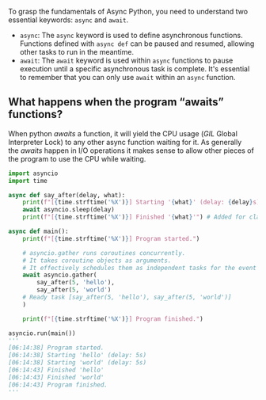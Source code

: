 To grasp the fundamentals of Async Python, you need to understand two essential keywords: `async` and `await`.

- `async`: The `async` keyword is used to define asynchronous functions. Functions defined with `async def` can be paused and resumed, allowing other tasks to run in the meantime.
- `await`: The `await` keyword is used within `async` functions to pause execution until a specific asynchronous task is complete. It's essential to remember that you can only use `await` within an `async` function.

## What happens when the program “awaits” functions?

When python _awaits_ a function, it will yield the CPU usage (_GIL_ Global Interpreter Lock) to any other async function waiting for it. As generally the _awaits_ happen in I/O operations it makes sense to allow other pieces of the program to use the CPU while waiting.

```python
import asyncio
import time

async def say_after(delay, what):
    print(f"[{time.strftime('%X')}] Starting '{what}' (delay: {delay}s)") # Added for clarity
    await asyncio.sleep(delay)
    print(f"[{time.strftime('%X')}] Finished '{what}'") # Added for clarity

async def main():
    print(f"[{time.strftime('%X')}] Program started.")

    # asyncio.gather runs coroutines concurrently.
    # It takes coroutine objects as arguments.
    # It effectively schedules them as independent tasks for the event loop.
    await asyncio.gather(
        say_after(5, 'hello'),
        say_after(5, 'world')
    # Ready task [say_after(5, 'hello'), say_after(5, 'world')]
    )

    print(f"[{time.strftime('%X')}] Program finished.")

asyncio.run(main())
'''
[06:14:38] Program started.
[06:14:38] Starting 'hello' (delay: 5s)
[06:14:38] Starting 'world' (delay: 5s)
[06:14:43] Finished 'hello'
[06:14:43] Finished 'world'
[06:14:43] Program finished.
'''

```